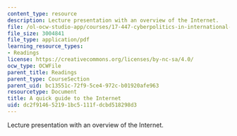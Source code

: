 ```yaml
---
content_type: resource
description: Lecture presentation with an overview of the Internet.
file: /ol-ocw-studio-app/courses/17-447-cyberpolitics-in-international-relations-theory-methods-policy-fall-2011/dc2f914652191bc5111fdcbd518298d3_MIT17_447F11_Week3_slides.pdf
file_size: 3004841
file_type: application/pdf
learning_resource_types:
- Readings
license: https://creativecommons.org/licenses/by-nc-sa/4.0/
ocw_type: OCWFile
parent_title: Readings
parent_type: CourseSection
parent_uid: bc13551c-72f9-5ce4-972c-b01920afe963
resourcetype: Document
title: A quick guide to the Internet
uid: dc2f9146-5219-1bc5-111f-dcbd518298d3
---
```

Lecture presentation with an overview of the Internet.